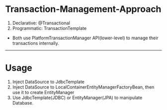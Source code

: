 # Transaction-Management-Approach

1. Declarative: @Transactional
2. Programmatic: TransactionTemplate
* Both use PlatformTransactionManager API(lower-level) to manage their transactions internally.

----------------------------------------------------------------------------------------------------

# Usage

1. Inject DataSource to JdbcTemplate
2. Inject DataSource to LocalContainerEntityManagerFactoryBean, then use it to create EntityManager
3. Use JdbcTemplate(JDBC) or EntityManager(JPA) to manipulate Database.

